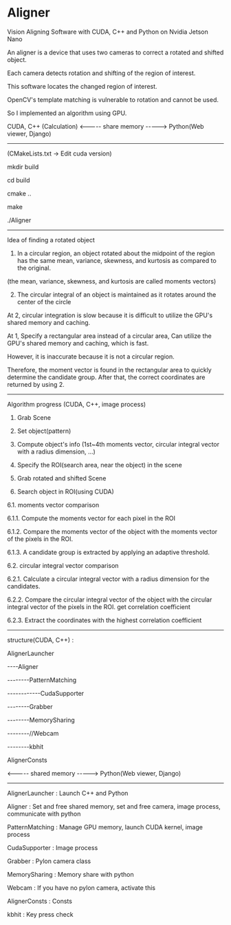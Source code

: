 # Aligner

Vision Aligning Software with CUDA, C++ and Python on Nvidia Jetson Nano


An aligner is a device that uses two cameras to correct a rotated and shifted object.

Each camera detects rotation and shifting of the region of interest.

This software locates the changed region of interest.


OpenCV's template matching is vulnerable to rotation and cannot be used.

So I implemented an algorithm using GPU.


CUDA, C++ (Calculation)  <----- share memory -----> Python(Web viewer, Django)


------------------------------------------------


(CMakeLists.txt -> Edit cuda version)

mkdir build

cd build

cmake ..

make

./Aligner


------------------------------------------------


Idea of finding a rotated object

1. In a circular region, an object rotated about the midpoint of the region has the same mean, variance, skewness, and kurtosis as compared to the original.

(the mean, variance, skewness, and kurtosis are called moments vectors)

2. The circular integral of an object is maintained as it rotates around the center of the circle

At 2, circular integration is slow because it is difficult to utilize the GPU's shared memory and caching.

At 1, Specify a rectangular area instead of a circular area, Can utilize the GPU's shared memory and caching, which is fast.

However, it is inaccurate because it is not a circular region.

Therefore, the moment vector is found in the rectangular area to quickly determine the candidate group. After that, the correct coordinates are returned by using 2.


------------------------------------------------


Algorithm progress (CUDA, C++, image process)

1. Grab Scene

2. Set object(pattern)

3. Compute object's info (1st~4th moments vector, circular integral vector with a radius dimension, ...)

4. Specify the ROI(search area, near the object) in the scene

5. Grab rotated and shifted Scene

6. Search object in ROI(using CUDA)

6.1. moments vector comparison

6.1.1. Compute the moments vector for each pixel in the ROI

6.1.2. Compare the moments vector of the object with the moments vector of the pixels in the ROI.

6.1.3. A candidate group is extracted by applying an adaptive threshold.

6.2. circular integral vector comparison

6.2.1. Calculate a circular integral vector with a radius dimension for the candidates.

6.2.2. Compare the circular integral vector of the object with the circular integral vector of the pixels in the ROI. get correlation coefficient

6.2.3. Extract the coordinates with the highest correlation coefficient


------------------------------------------------


structure(CUDA, C++) :

AlignerLauncher

----Aligner

--------PatternMatching

------------CudaSupporter

--------Grabber

--------MemorySharing

--------//Webcam

--------kbhit

AlignerConsts



<----- shared memory -----> Python(Web viewer, Django)


------------------------------------------------


AlignerLauncher : Launch C++ and Python

Aligner : Set and free shared memory, set and free camera, image process, communicate with python

PatternMatching : Manage GPU memory, launch CUDA kernel, image process

CudaSupporter : Image process

Grabber : Pylon camera class

MemorySharing : Memory share with python

Webcam : If you have no pylon camera, activate this

AlignerConsts : Consts

kbhit : Key press check
